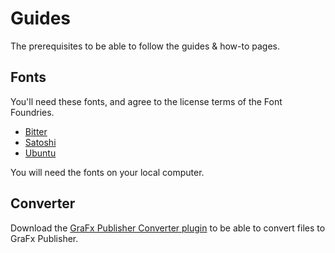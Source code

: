 # Guides

The prerequisites to be able to follow the guides & how-to pages.

## Fonts

You'll need these fonts, and agree to the license terms of the Font Foundries.

- [Bitter](https://fonts.google.com/specimen/Bitter?query=bitter)
- [Satoshi](https://www.fontshare.com/fonts/satoshi)
- [Ubuntu](https://fonts.google.com/specimen/Ubuntu?query=ubuntu)

You will need the fonts on your local computer.

## Converter

Download the [GraFx Publisher Converter plugin](https://releases.chili-publish.com.s3-eu-central-1.amazonaws.com/releases/Desktop_Tools/7.1.0.0_202305091457/CHILI_InDesign_Extensions_7.1.0.0.zip) to be able to convert files to GraFx Publisher.